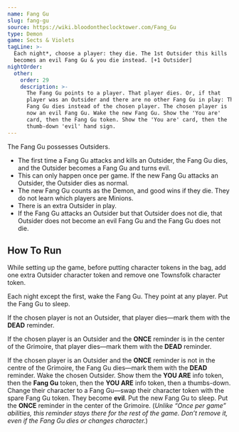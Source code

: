 ```yaml
---
name: Fang Gu
slug: fang-gu
source: https://wiki.bloodontheclocktower.com/Fang_Gu
type: Demon
game: Sects & Violets
tagLine: >-
  Each night*, choose a player: they die. The 1st Outsider this kills
  becomes an evil Fang Gu & you die instead. [+1 Outsider]
nightOrder:
  other:
    order: 29
    description: >-
      The Fang Gu points to a player. That player dies. Or, if that
      player was an Outsider and there are no other Fang Gu in play: The
      Fang Gu dies instead of the chosen player. The chosen player is
      now an evil Fang Gu. Wake the new Fang Gu. Show the 'You are'
      card, then the Fang Gu token. Show the 'You are' card, then the
      thumb-down 'evil' hand sign.
---
```


The Fang Gu possesses Outsiders.

- The first time a Fang Gu attacks and kills an Outsider, the Fang Gu
  dies, and the Outsider becomes a Fang Gu and turns evil.
- This can only happen once per game. If the new Fang Gu attacks an
  Outsider, the Outsider dies as normal.
- The new Fang Gu counts as the Demon, and good wins if they die. They
  do not learn which players are Minions.
- There is an extra Outsider in play.
- If the Fang Gu attacks an Outsider but that Outsider does not die,
  that Outsider does not become an evil Fang Gu and the Fang Gu does not
  die.

## How To Run

While setting up the game, before putting character tokens in the bag,
add one extra Outsider character token and remove one Townsfolk
character token.

Each night except the first, wake the Fang Gu. They point at any player.
Put the Fang Gu to sleep.

If the chosen player is not an Outsider, that player dies—mark them with
the **DEAD** reminder.

If the chosen player is an Outsider and the **ONCE** reminder is in the
center of the Grimoire, that player dies—mark them with the **DEAD**
reminder.

If the chosen player is an Outsider and the **ONCE** reminder is not in
the centre of the Grimoire, the Fang Gu dies—mark them with the **DEAD**
reminder. Wake the chosen Outsider. Show them the **YOU ARE** info
token, then the **Fang Gu** token, then the **YOU ARE** info token, then
a thumbs-down. Change their character to a Fang Gu—swap their character
token with the spare Fang Gu token. They become **evil**. Put the new
Fang Gu to sleep. Put the **ONCE** reminder in the center of the
Grimoire. (_Unlike “Once per game” abilities, this reminder stays there
for the rest of the game. Don’t remove it, even if the Fang Gu dies or
changes character._)
